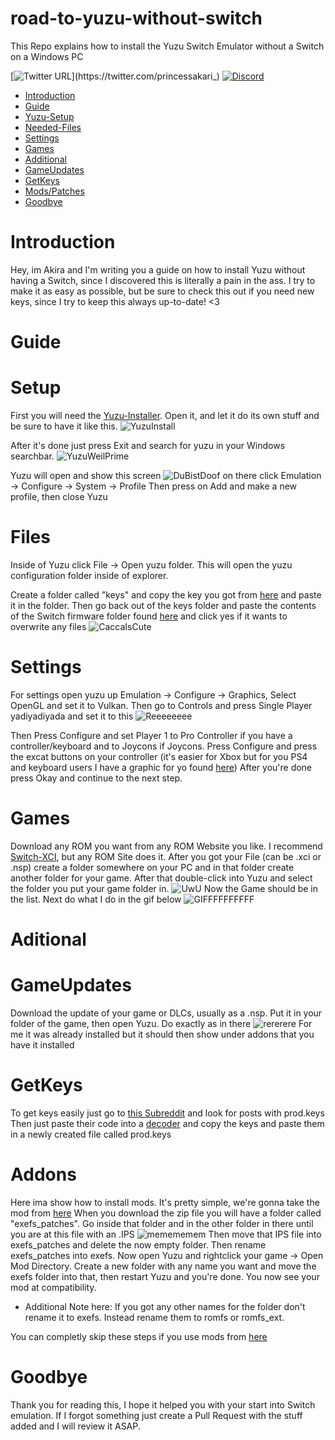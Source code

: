 # road-to-yuzu-without-switch
This Repo explains how to install the Yuzu Switch Emulator without a Switch on a Windows PC

[![Twitter URL](https://img.shields.io/twitter/url?label=Follow%20me&style=social&url=https%3A%2F%2Ftwitter.com%2Fprincessakari_)](https://twitter.com/princessakari_)
[![Discord](https://img.shields.io/discord/622504866132000768?logo=Discord)](https://discord.gg/8AyNesa)

  * [Introduction](#introduction)
  * [Guide](#guide)
  * [Yuzu-Setup](#setup)
   * [Needed-Files](#files)
   * [Settings](#settings)
   * [Games](#games)
  * [Additional](#additional)
   * [GameUpdates](#gameupdates)
   * [GetKeys](#getkeys)
   * [Mods/Patches](#Addons)
  * [Goodbye](#goodbye)



 # Introduction
 Hey, im Akira and I'm writing you a guide on how to install Yuzu without having a Switch, since I discovered this is literally a pain in the ass.
 I try to make it as easy as possible, but be sure to check this out if you need new keys, since I try to keep this always up-to-date! <3

 # Guide

  # Setup
 First you will need the [Yuzu-Installer](https://github.com/yuzu-emu/liftinstall/releases/download/1.8/yuzu_install.exe).
 Open it, and let it do its own stuff and be sure to have it like this.
 ![YuzuInstall](https://fuckedyour.doctor/jHMFQqDS.png?key=r2dUCnMvj8qhPR)

 After it's done just press Exit and search for yuzu in your Windows searchbar.
 ![YuzuWeilPrime](https://sexin.church/dVZ1smTb.png?key=56adoSGTXNiWYu)

 Yuzu will open and show this screen
 ![DuBistDoof](https://nuke.bayern/9RTatw4x.png?key=J7cFCPraHXStHb)
 on there click Emulation -> Configure -> System -> Profile
 Then press on Add and make a new profile, then close Yuzu

  # Files
 Inside of Yuzu click File -> Open yuzu folder.
 This will open the yuzu configuration folder inside of explorer.

 Create a folder called "keys" and copy the key you got from [here](https://drive.google.com/drive/folders/1i17XAjiwKLwml_9mzLQ4GF6RYidaCFcG?usp=sharing) and paste it in the folder.
 Then go back out of the keys folder and paste the contents of the Switch firmware folder found [here](https://drive.google.com/drive/folders/1IRbdlscnDqxIZ04HPEQeod2zHM993Z1W?usp=sharing) and click yes if it wants to overwrite any files
 ![CaccaIsCute](https://fuckedyour.doctor/iQ6Yvxxj.png?key=Tka82acKrlYqlS)

  # Settings
 For settings open yuzu up Emulation -> Configure -> Graphics, Select OpenGL and set it to Vulkan.
 Then go to Controls and press Single Player yadiyadiyada and set it to this
 ![Reeeeeeee](https://nuke.bayern/tQRi6Dco.png?key=TKvixrA2KWor0u)

 Then Press Configure and set Player 1 to Pro Controller if you have a controller/keyboard and to Joycons if Joycons.
 Press Configure and press the excat buttons on your controller (it's easier for Xbox but for you PS4 and keyboard users I have a graphic for yo found [here](https://compass-ssl.xboxlive.com/assets/c7/a1/c7a12fbe-af04-4a90-92f2-18338219c2aa.png?n=one-controller-front-l.png))
 After you're done press Okay and continue to the next step.

  # Games
 Download any ROM you want from any ROM Website you like.
 I recommend [Switch-XCI](https://switch-xci.com/), but any ROM Site does it.
 After you got your File (can be .xci or .nsp) create a folder somewhere on your PC and in that folder create another folder for your game.
 After that double-click into Yuzu and select the folder you put your game folder in.
 ![UwU](https://sexin.church/7CT7o3Sr.png?key=XuV6NAPCK1ZTH0)
Now the Game should be in the list. Next do what I do in the gif below
![GIFFFFFFFFFF](https://fuckedyour.doctor/DVR1L6Fo.gif?key=2I5FdMRG7pL8HA)

 # Aditional

  # GameUpdates

 Download the update of your game or DLCs, usually as a .nsp.
 Put it in your folder of the game, then open Yuzu. Do exactly as in there
 ![rererere](https://i.uwu.plus/hNmEGB8V.gif?key=gGAX37XVMM7o1q)
 For me it was already installed but it should then show under addons that you have it installed

  # GetKeys

 To get keys easily just go to [this Subreddit](https://www.reddit.com/r/YuzuPiracy/) and look for posts with prod.keys
 Then just paste their code into a [decoder](https://www.base64decode.org/) and copy the keys and paste them in a newly created file called prod.keys

  # Addons

 Here ima show how to install mods.
 It's pretty simple, we're gonna take the mod from [here](https://gbatemp.net/threads/pokemon-mystery-dungeon-dx-60-fps-mod.559469/)
 When you download the zip file you will have a folder called "exefs_patches".
 Go inside that folder and in the other folder in there until you are at this file with an .IPS
 ![memememem](https://nuke.bayern/QTwbBtLy.png?key=GP1JZ3BylhCn9q)
 Then move that IPS file into exefs_patches and delete the now empty folder.
 Then rename exefs_patches into exefs.
 Now open Yuzu and rightclick your game -> Open Mod Directory.
 Create a new folder with any name you want and move the exefs folder into that, then restart Yuzu and you're done.
 You now see your mod at compatibility.
 - Additional Note here:
 If you got any other names for the folder don't rename it to exefs.
 Instead rename them to romfs or romfs_ext.

 You can completly skip these steps if you use mods from [here](https://github.com/yuzu-emu/yuzu/wiki/Switch-Mods)

  # Goodbye

 Thank you for reading this, I hope it helped you with your start into Switch emulation.
 If I forgot something just create a Pull Request with the stuff added and I will review it ASAP.

